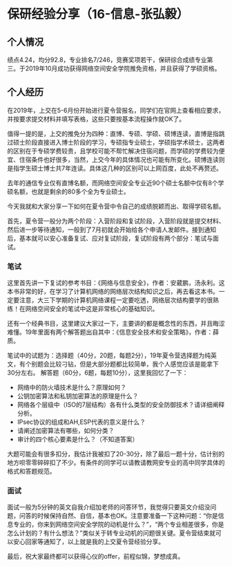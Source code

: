 # 保研经验分享（16-信息-张弘毅）

## 个人情况
绩点4.24，均分92.8，专业排名7/246，竞赛奖项若干，保研综合成绩专业第三。于2019年10月成功获得网络空间安全学院推免资格，并且获得了学硕资格。

## 个人经历
在2019年，上交在5-6月份开始进行夏令营报名，同学们在官网上查看相应要求，并按要求提交材料并填写表格，这些只要按基本流程操作就OK了。

值得一提的是，上交的推免分为四种：直博、专硕、学硕、硕博连读，直博是指跳过硕士阶段直接进入博士阶段的学习，专硕指专业硕士，学硕指学术硕士，这两者的区别在于专硕学费较贵，且学校可能不帮忙解决住宿问题，而学硕的学费较为便宜、住宿条件也好很多，当然，上交今年的具体情况也可能有所变化。硕博连读则是指学生硕士博士共7年连读。具体这几种的区别可以上网百度，此处不再赘述。

去年的通信专业仅有直博名额，而网络空间安全专业近90个硕士名额中仅有8个学硕名额，也就是剩余的80多个全为专业硕士。

今天我就和大家分享一下如何在夏令营中令自己的成绩脱颖而出、取得学硕名额。

首先，夏令营一般分为两个阶段：入营阶段和复试阶段，入营阶段就是提交材料、然后进一步等待通知，一般到了7月初就会开始给各个申请人发邮件。接到通知后，基本就可以安心准备复试、应对复试阶段，复试阶段有两个部分：笔试与面试。

### 笔试

这里首先讲一下复试的参考书目：《网络与信息安全》，作者：安葳鹏，汤永利。这本书非常的好，在学习了计算机网络的网络层次结构知识之后，再去看这本书。一定要注意，大三下学期的计算机网络课程一定要吃透，网络层次结构要学的很熟练！在网络空间安全的笔试中这是非常核心的基础知识。

还有一个经典书目，这里建议大家过一下，主要讲的都是概念性的东西，并且晦涩难懂。19年里面有两个解答题出自其中：《信息安全技术和安全策略》，作者：薛质。

笔试中的试题为：选择题（40分，20题，每题2分），19年夏令营选择题为纯英文，有个别题会比较刁钻，但是大部分题都比较简单，我个人感觉应该是能拿下30分左右。
解答题（60分，6题，每题10分），这里我回忆了一下：
- 网络中的防火墙技术是什么？原理如何？
- 公钥加密算法和私钥加密算法的原理是什么？
- 网络各个层级中（ISO的7层结构）各有什么类型的安全防御技术？请详细阐释分析。
- IPsec协议的组成和AH,ESP代表的意义是什么？
- 请阐述加密算法有哪些，如何分类？
- 审计的四个核心要素是什么？（不知道答案）

大题可能会有很多扣分，我估计我被扣了20-30分，除了最后一题十分，估计别的地方呗零零碎碎扣了不少。有条件的同学可以请教请教网安专业的高中同学具体的格式和答题规范。

### 面试

面试一般为5分钟的英文自我介绍加老师的问答环节，我觉得只要英文介绍没问题，问答的时候保持自然、自信，基本也OK。注意要准备一下这种问题：“你是信息专业的，你来到网络空间安全学院的动机是什么？”，“两个专业相差很多，你是怎么计划的？有什么想法？”类似关于转专业动机的问题很关键。夏令营结束就可以安心回家等通知了，以上就是我的上交夏令营经验分享。

最后，祝大家最终都可以获得心仪的offer，前程似锦，梦想成真。